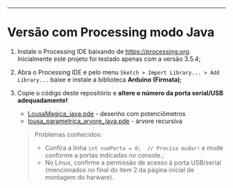 ----

# Versão com Processing modo Java

1. Instale o Processing IDE baixando de https://processing.org. Inicialmente este projeto foi testado apenas com a versão 3.5.4;

2. Abra o Processing IDE e pelo menu `Sketch > Import Library... > Add Library...` baixe e instale a biblioteca **Arduino (Firmata)**;

3. Copie o código deste repositório e **altere o número da porta serial/USB adequadamente!** 

    - [LousaMagica_java.pde](LousaMagica_java/LousaMagica_java.pde) - desenho com potenciômetros 
    - [lousa_parametrica_arvore_java.pde](lousa_parametrica_arvore_java/lousa_parametrica_arvore_java.pde) - árvore recursiva

    > Problemas conhecidos:
    > - Confira a linha `int numPorta = 0;  // Precisa mudar!` e mude conforme a portas indicadas no console.;
    > - No Linux, confirme a permissão de acesso à porta USB/serial (mencionados no final do item 2 da página inicial de montagem do harware).

